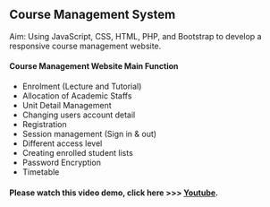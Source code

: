 ## Course Management System


Aim: Using JavaScript, CSS, HTML, PHP, and Bootstrap to develop a responsive course management website. 



#### Course Management Website Main Function
- Enrolment (Lecture and Tutorial)
- Allocation of Academic Staffs
- Unit Detail Management
- Changing users account detail
- Registration
- Session management (Sign in & out)
- Different access level
- Creating enrolled student lists
- Password Encryption 
- Timetable

#### Please watch this video demo, click here  >>> [Youtube](https://www.youtube.com/watch?v=4tdzcISoEv4).






